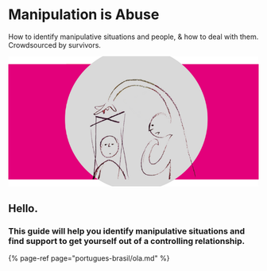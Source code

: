# Manipulation is Abuse

How to identify manipulative situations and people, & how to deal with them. Crowdsourced by survivors.

![](.gitbook/assets/4.png)

## Hello.

### This guide will help you identify manipulative situations and find support to get yourself out of a controlling relationship.

{% page-ref page="portugues-brasil/ola.md" %}



